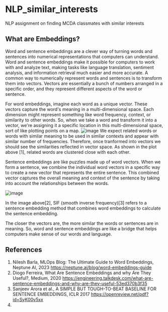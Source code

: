 # NLP_similar_interests
NLP assignment on finding MCDA classmates with similar interests

## What are Embeddings?
Word and sentence embeddings are a clever way of turning words and sentences into numerical representations that computers can understand. Word and sentence embeddings make it possible for computers to work with and analyze text, making tasks like language translation, sentiment analysis, and information retrieval much easier and more accurate. A common way to numerically represent words and sentences is to transform them into vectors. Vectors are essentially a bunch of numbers arranged in a specific order, and they represent different aspects of the word or sentence.

For word embeddings, imagine each word as a unique vector. These vectors capture the word's meaning in a multi-dimensional space. Each dimension might represent something like word frequency, context, or similarity to other words. So, when we take a word and transform it into a vector, we're assigning it a specific location in this multi-dimensional space, sort of like plotting points on a map.
![image](https://github.com/htao00/NLP_similar_interests/assets/16727807/f8b2c191-501b-4e17-be8d-96457403a32a)
We expect related words or words with similar meaning to be used in similar contexts and appear with similar number of frequencies. Therefore, once tranformed into vectors we should see the similarities reflected in vector space. As shown in the plot above [1], related words are clustered close with each other.

Sentence embeddings are like puzzles made up of word vectors. When we form a sentence, we combine the individual word vectors in a specific way to create a new vector that represents the entire sentence. This combined vector captures the overall meaning and context of the sentence by taking into account the relationships between the words.

![image](https://github.com/htao00/NLP_similar_interests/assets/16727807/68e6f07b-6f1b-40ce-b389-798a30fd03bc)

In the image above[2], SIF (smooth inverse frequency)[3] refers to a sentence embedding method that combines word embeddings to calculate the sentence embedding.

The closer the vectors are, the more similar the words or sentences are in meaning. So, word and sentence embeddings are like a bridge that helps computers make sense of our words and language.


## References
1. Nilesh Barla, MLOps Blog: The Ultimate Guide to Word Embeddings, Neptune AI, 2023
   https://neptune.ai/blog/word-embeddings-guide
2. Diogo Ferreira, What Are Sentence Embeddings and why Are They Useful?, Medium, 2020
   https://engineering.talkdesk.com/what-are-sentence-embeddings-and-why-are-they-useful-53ed370b3f35
3. Sanjeev Arora et al., A SIMPLE BUT TOUGH-TO-BEAT BASELINE FOR SENTENCE EMBEDDINGS, ICLR 2017
   https://openreview.net/pdf?id=SyK00v5xx
4. 
